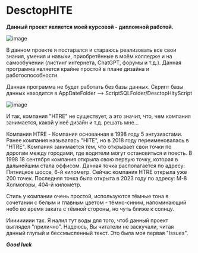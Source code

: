 # DesctopHITE
**Данный проект является моей курсовой - дипломной работой.**

![image](https://user-images.githubusercontent.com/99435523/235309294-aa7d3dd0-4ae8-41e3-8d89-d16cd4fa3785.png)

В данном проекте я постарался и стараюсь реализовать все свои знания, умения и навыки, приобретённые в моём колледже и на самообучении (листинг интернета, ChatGPT, форумы и т.д.). Данная программа является крайне простой в плане дизайна и работоспособности.

Данная программа не будет работать без базы данных. Скрипт базы данных находится в AppDateFolder --> ScriptSQLFolder/DesctopHityScript

![image](https://user-images.githubusercontent.com/99435523/235309314-4e744b90-23d0-49fb-a88f-c155eecbc669.png)

И так, компания "HTRE" не существует, а это значит, что, чем компания занимается, какой у неё дизайн и т.д. решать мне...

Компания HTRE - Компания основанная в 1998 году 5 энтузиастами. Ранее компания называлась "HITE", но в 2018 году переименовалась в "HTRE". Компания занимается тем, что открывает свои точки по дорогам между городами, где водители могут остановиться и поесть. В 1998 18 сентября компания открыла свою первую точку, которая в дальнейшим стала оффисом. Данная точка располагается по адресу: Пятницкое шоссе, 6-й километр. Сейчас компания HTRE открыла уже 200 точек. Последняя точка была открыта в 2023 году по адресу: М-8 Холмогоры, 404-й километр.

Стиль у компании очень простой, используются тёмные тона в сочетании с белым и главным цветом - тёмно-синим, напоминающий небо во время заката с тёмной стороны, но чуть ближе к солнцу.

Иииииииии так. Я налил тут воды для того, чтоб данный проект выглядел "прилично". Надеюсь, Вы читатели не заскучали, читая данный глупый и бессмысленный текст. Это была моя первая "Issues".

***Good luck***
